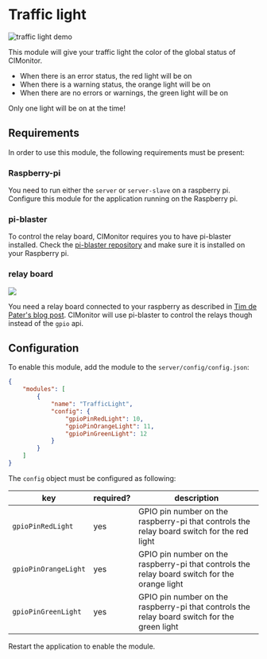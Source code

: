 # Traffic light

![traffic light demo](../img/traffic-light.gif)

This module will give your traffic light the color of the global status of CIMonitor.

- When there is an error status, the red light will be on
- When there is a warning status, the orange light will be on
- When there are no errors or warnings, the green light will be on

Only one light will be on at the time!

## Requirements

In order to use this module, the following requirements must be present:

### Raspberry-pi

You need to run either the `server` or `server-slave` on a raspberry pi. Configure this module
for the application running on the Raspberry pi.

### pi-blaster

To control the relay board, CIMonitor requires you to have pi-blaster installed.
Check the [pi-blaster repository](https://github.com/sarfata/pi-blaster) and make sure it is
installed on your Raspberry pi.

### relay board

![](https://www.trafex.nl/wp-content/uploads/2014/08/2014-08-22-13.29.36.jpg)

You need a relay board connected to your raspberry as described in
[Tim de Pater's blog post](https://www.trafex.nl/2014/08/25/connect-a-relay-board-to-your-raspberry-pi/).
CIMonitor will use pi-blaster to control the relays though instead of the `gpio` api.

## Configuration

To enable this module, add the module to the `server/config/config.json`:

```json
{
    "modules": [
        {
            "name": "TrafficLight",
            "config": {
                "gpioPinRedLight": 10,
                "gpioPinOrangeLight": 11,
                "gpioPinGreenLight": 12
            }
        }
    ]
}
```

The `config` object must be configured as following:

| key                  | required? | description                                                                                   |
| -------------------- | --------- | --------------------------------------------------------------------------------------------- |
| `gpioPinRedLight`    | yes       | GPIO pin number on the raspberry-pi that controls the relay board switch for the red light    |
| `gpioPinOrangeLight` | yes       | GPIO pin number on the raspberry-pi that controls the relay board switch for the orange light |
| `gpioPinGreenLight`  | yes       | GPIO pin number on the raspberry-pi that controls the relay board switch for the green light  |

Restart the application to enable the module.
